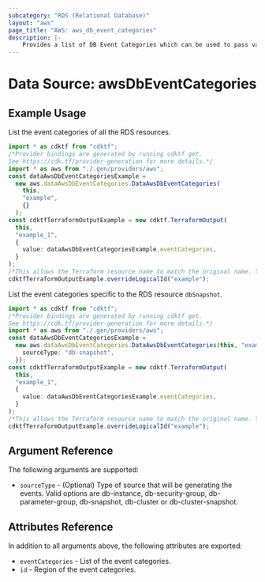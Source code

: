 ```yaml
---
subcategory: "RDS (Relational Database)"
layout: "aws"
page_title: "AWS: aws_db_event_categories"
description: |-
    Provides a list of DB Event Categories which can be used to pass values into DB Event Subscription.
---
```


# Data Source: awsDbEventCategories

## Example Usage

List the event categories of all the RDS resources.

```typescript
import * as cdktf from "cdktf";
/*Provider bindings are generated by running cdktf get.
See https://cdk.tf/provider-generation for more details.*/
import * as aws from "./.gen/providers/aws";
const dataAwsDbEventCategoriesExample =
  new aws.dataAwsDbEventCategories.DataAwsDbEventCategories(
    this,
    "example",
    {}
  );
const cdktfTerraformOutputExample = new cdktf.TerraformOutput(
  this,
  "example_1",
  {
    value: dataAwsDbEventCategoriesExample.eventCategories,
  }
);
/*This allows the Terraform resource name to match the original name. You can remove the call if you don't need them to match.*/
cdktfTerraformOutputExample.overrideLogicalId("example");

```

List the event categories specific to the RDS resource `dbSnapshot`.

```typescript
import * as cdktf from "cdktf";
/*Provider bindings are generated by running cdktf get.
See https://cdk.tf/provider-generation for more details.*/
import * as aws from "./.gen/providers/aws";
const dataAwsDbEventCategoriesExample =
  new aws.dataAwsDbEventCategories.DataAwsDbEventCategories(this, "example", {
    sourceType: "db-snapshot",
  });
const cdktfTerraformOutputExample = new cdktf.TerraformOutput(
  this,
  "example_1",
  {
    value: dataAwsDbEventCategoriesExample.eventCategories,
  }
);
/*This allows the Terraform resource name to match the original name. You can remove the call if you don't need them to match.*/
cdktfTerraformOutputExample.overrideLogicalId("example");

```

## Argument Reference

The following arguments are supported:

* `sourceType` - (Optional) Type of source that will be generating the events. Valid options are db-instance, db-security-group, db-parameter-group, db-snapshot, db-cluster or db-cluster-snapshot.

## Attributes Reference

In addition to all arguments above, the following attributes are exported:

* `eventCategories` - List of the event categories.
* `id` - Region of the event categories.
